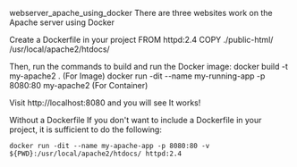 webserver_apache_using_docker
There are three websites work on the Apache server using Docker 

Create a Dockerfile in your project
    FROM httpd:2.4
    COPY ./public-html/ /usr/local/apache2/htdocs/

Then, run the commands to build and run the Docker image:
     docker build -t my-apache2 .  (For Image)
     docker run -dit --name my-running-app -p 8080:80 my-apache2  (For Container)

Visit http://localhost:8080⁠ and you will see It works!


Without a Dockerfile
If you don't want to include a Dockerfile in your project, it is sufficient to do the following:

    docker run -dit --name my-apache-app -p 8080:80 -v ${PWD}:/usr/local/apache2/htdocs/ httpd:2.4

    
